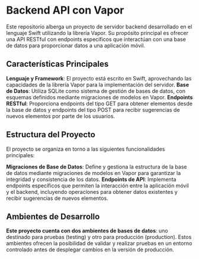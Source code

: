 # Backend API con Vapor

Este repositorio alberga un proyecto de servidor backend desarrollado en el lenguaje Swift utilizando la librería Vapor. Su propósito principal es ofrecer una API RESTful con endpoints específicos que interactúan con una base de datos para proporcionar datos a una aplicación móvil.

## Características Principales

**Lenguaje y Framework**: El proyecto está escrito en Swift, aprovechando las capacidades de la librería Vapor para la implementación del servidor.
**Base de Datos**: Utiliza SQLite como sistema de gestión de bases de datos, con esquemas definidos mediante migraciones de modelos en Vapor.
**Endpoints RESTful**: Proporciona endpoints del tipo GET para obtener elementos desde la base de datos y endpoints del tipo POST para recibir sugerencias de nuevos elementos por parte de los usuarios.

## Estructura del Proyecto

El proyecto se organiza en torno a las siguientes funcionalidades principales:

**Migraciones de Base de Datos**: Define y gestiona la estructura de la base de datos mediante migraciones de modelos en Vapor para garantizar la integridad y consistencia de los datos.
**Endpoints de API**: Implementa endpoints específicos que permiten la interacción entre la aplicación móvil y el backend, incluyendo operaciones para obtener datos existentes y recibir sugerencias de nuevos elementos.

## Ambientes de Desarrollo

**Este proyecto cuenta con dos ambientes de bases de datos**: uno destinado para pruebas (testing) y otro para producción (production). Estos ambientes ofrecen la posibilidad de validar y realizar pruebas en un entorno controlado antes de desplegar cambios en la versión de producción.
